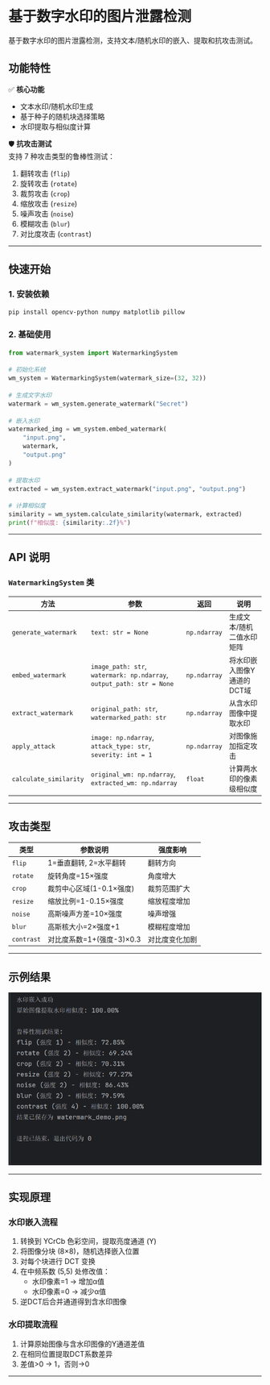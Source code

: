 # 基于数字水印的图片泄露检测

基于数字水印的图片泄露检测，支持文本/随机水印的嵌入、提取和抗攻击测试。


## 功能特性
✅ **核心功能**  
- 文本水印/随机水印生成  
- 基于种子的随机块选择策略  
- 水印提取与相似度计算  

🛡️ **抗攻击测试**  
支持 7 种攻击类型的鲁棒性测试：
1. 翻转攻击 (`flip`)  
2. 旋转攻击 (`rotate`)  
3. 裁剪攻击 (`crop`)  
4. 缩放攻击 (`resize`)  
5. 噪声攻击 (`noise`)  
6. 模糊攻击 (`blur`)  
7. 对比度攻击 (`contrast`)

---

## 快速开始
### 1. 安装依赖
```bash
pip install opencv-python numpy matplotlib pillow
```

### 2. 基础使用
```python
from watermark_system import WatermarkingSystem

# 初始化系统
wm_system = WatermarkingSystem(watermark_size=(32, 32))

# 生成文字水印
watermark = wm_system.generate_watermark("Secret")

# 嵌入水印
watermarked_img = wm_system.embed_watermark(
    "input.png", 
    watermark,
    "output.png"
)

# 提取水印
extracted = wm_system.extract_watermark("input.png", "output.png")

# 计算相似度
similarity = wm_system.calculate_similarity(watermark, extracted)
print(f"相似度: {similarity:.2f}%")
```

---

## API 说明
### `WatermarkingSystem` 类
| 方法 | 参数 | 返回 | 说明 |
|------|------|------|------|
| `generate_watermark` | `text: str = None` | `np.ndarray` | 生成文本/随机二值水印矩阵 |
| `embed_watermark` | `image_path: str`, `watermark: np.ndarray`, `output_path: str = None` | `np.ndarray` | 将水印嵌入图像Y通道的DCT域 |
| `extract_watermark` | `original_path: str`, `watermarked_path: str` | `np.ndarray` | 从含水印图像中提取水印 |
| `apply_attack` | `image: np.ndarray`, `attack_type: str`, `severity: int = 1` | `np.ndarray` | 对图像施加指定攻击 |
| `calculate_similarity` | `original_wm: np.ndarray`, `extracted_wm: np.ndarray` | `float` | 计算两水印的像素级相似度 |

---

## 攻击类型
| 类型 | 参数说明 | 强度影响 |
|------|----------|----------|
| `flip` | 1=垂直翻转, 2=水平翻转 | 翻转方向 |
| `rotate` | 旋转角度=15×强度 | 角度增大 |
| `crop` | 裁剪中心区域(1-0.1×强度) | 裁剪范围扩大 |
| `resize` | 缩放比例=1-0.15×强度 | 缩放程度增加 |
| `noise` | 高斯噪声方差=10×强度 | 噪声增强 |
| `blur` | 高斯核大小=2×强度+1 | 模糊程度增加 |
| `contrast` | 对比度系数=1+(强度-3)×0.3 | 对比度变化加剧 |

---

## 示例结果
![image](/project2-图片泄露/watermark.png)

---

## 实现原理
### 水印嵌入流程
1. 转换到 YCrCb 色彩空间，提取亮度通道 (Y)  
2. 将图像分块 (8×8)，随机选择嵌入位置  
3. 对每个块进行 DCT 变换  
4. 在中频系数 (5,5) 处修改值：  
   - 水印像素=1 → 增加α值  
   - 水印像素=0 → 减少α值  
5. 逆DCT后合并通道得到含水印图像  

### 水印提取流程
1. 计算原始图像与含水印图像的Y通道差值  
2. 在相同位置提取DCT系数差异  
3. 差值>0 → 1，否则→0  

---




